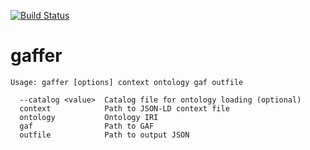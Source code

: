 [![Build Status](https://travis-ci.org/balhoff/gaffer.svg?branch=master)](https://travis-ci.org/balhoff/gaffer)

# gaffer

```
Usage: gaffer [options] context ontology gaf outfile

  --catalog <value>  Catalog file for ontology loading (optional)
  context            Path to JSON-LD context file
  ontology           Ontology IRI
  gaf                Path to GAF
  outfile            Path to output JSON
```
